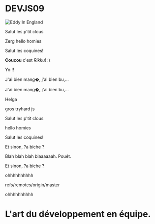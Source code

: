 # DEVJS09


![Eddy In England](https://cdn.mos.cms.futurecdn.net/7HBQjAffoqcHSL9mpHxdVP.jpg "Eddy")

Salut les p'tit clous

Zerg
hello homies

Salut les coquines!

**Coucou** c'est _Rikku_! :)

Yo !!

J'ai bien mang�, j'ai bien bu,...


J'ai bien mang�, j'ai bien bu,...


Helga

gros tryhard js 


Salut les p'tit clous

hello homies

Salut les coquines!

Et sinon, ?a biche ?






Blah blah blah blaaaaaah. Pouêt.


Et sinon, ?a biche ?





 ohhhhhhhhhh



refs/remotes/origin/master

 ohhhhhhhhhh






# L'art du développement en équipe.

